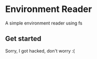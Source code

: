 # Environment Reader
A simple environment reader using fs

## Get started
Sorry, I got hacked, don't worry :(

